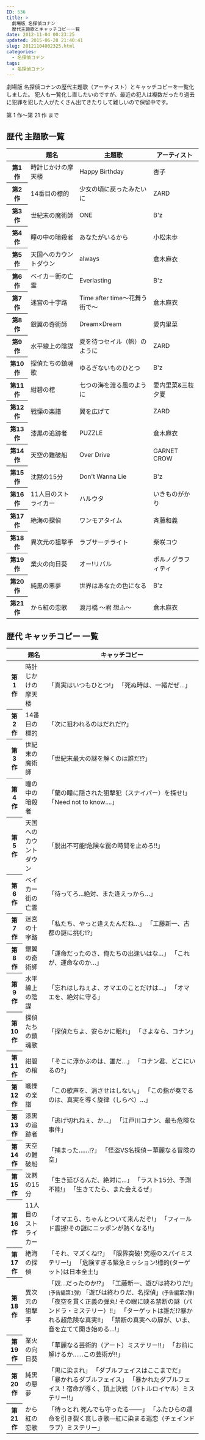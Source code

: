 ```yaml
---
ID: 536
title: >
  劇場版 名探偵コナン
  歴代主題歌とキャッチコピー一覧
date: 2012-11-04 00:23:25
updated: 2015-06-28 21:40:41
slug: 20121104002325.html
categories:
  - 名探偵コナン
tags:
  - 名探偵コナン
---
```


劇場版 名探偵コナンの歴代主題歌（アーティスト）とキャッチコピーを一覧化しました。
犯人も一覧化し直したいのですが、最近の犯人は複数だったり過去に犯罪を犯した人がたくさん出てきたりして難しいので保留中です。

<!--more-->

第 1 作～第 21 作 まで

<h2>歴代 主題歌一覧</h2>
<table class="table table-hover">
<thead>
<tr>
  <th></th>
  <th>題名</th>
  <th>主題歌</th>
  <th>アーティスト</th>
</tr>
</thead>
<tbody>
<tr>
  <th>第1作</th>
  <td>時計じかけの摩天楼 </td>
  <td>Happy Birthday </td>
  <td>杏子 </td>
</tr>
<tr>
  <th>第2作</th>
  <td>14番目の標的 </td>
  <td>少女の頃に戻ったみたいに </td>
  <td>ZARD </td>
</tr>
<tr>
  <th>第3作</th>
  <td>世紀末の魔術師 </td>
  <td>ONE </td>
  <td>B'z </td>
</tr>
<tr>
  <th>第4作</th>
  <td>瞳の中の暗殺者 </td>
  <td>あなたがいるから </td>
  <td>小松未歩 </td>
</tr>
<tr>
  <th>第5作</th>
  <td>天国へのカウントダウン </td>
  <td>always </td>
  <td>倉木麻衣 </td>
</tr>
<tr>
  <th>第6作</th>
  <td>ベイカー街の亡霊 </td>
  <td>Everlasting </td>
  <td>B'z </td>
</tr>
<tr>
  <th>第7作</th>
  <td>迷宮の十字路 </td>
  <td>Time after time〜花舞う街で〜 </td>
  <td>倉木麻衣 </td>
</tr>
<tr>
  <th>第8作</th>
  <td>銀翼の奇術師 </td>
  <td>Dream×Dream </td>
  <td>愛内里菜 </td>
</tr>
<tr>
  <th>第9作</th>
  <td>水平線上の陰謀 </td>
  <td>夏を待つセイル（帆）のように </td>
  <td>ZARD </td>
</tr>
<tr>
  <th>第10作</th>
  <td>探偵たちの鎮魂歌 </td>
  <td>ゆるぎないものひとつ </td>
  <td>B'z </td>
</tr>
<tr>
  <th>第11作</th>
  <td>紺碧の棺 </td>
  <td>七つの海を渡る風のように </td>
  <td>愛内里菜&三枝夕夏 </td>
</tr>
<tr>
  <th>第12作</th>
  <td>戦慄の楽譜 </td>
  <td>翼を広げて </td>
  <td>ZARD </td>
</tr>
<tr>
  <th>第13作</th>
  <td>漆黒の追跡者 </td>
  <td>PUZZLE </td>
  <td>倉木麻衣 </td>
</tr>
<tr>
  <th>第14作</th>
  <td>天空の難破船 </td>
  <td>Over Drive </td>
  <td>GARNET CROW </td>
</tr>
<tr>
  <th>第15作</th>
  <td>沈黙の15分 </td>
  <td>Don't Wanna Lie </td>
  <td>B'z </td>
</tr>
<tr>
  <th>第16作</th>
  <td>11人目のストライカー </td>
  <td>ハルウタ </td>
  <td>いきものがかり </td>
</tr>
<tr>
  <th>第17作</th>
  <td>絶海の探偵</td>
  <td>ワンモアタイム</td>
  <td>斉藤和義</td>
</tr>
<tr>
  <th>第18作</th>
  <td>異次元の狙撃手</td>
  <td>ラブサーチライト</td>
  <td>柴咲コウ</td>
</tr>
<tr>
  <th>第19作</th>
  <td>業火の向日葵</td>
  <td>オー!リバル</td>
  <td>ポルノグラフィティ</td>
</tr>
<tr>
  <th>第20作</th>
  <td>純黒の悪夢</td>
  <td>世界はあなたの色になる</td>
  <td>B'z</td>
</tr>
<tr>
  <th>第21作</th>
  <td>から紅の恋歌</td>
  <td>渡月橋 〜君 想ふ〜</td>
  <td>倉木麻衣</td>
</tr>
</tbody>
</table>

<h2>歴代 キャッチコピー 一覧</h2>
<table class="table table-hover">
<thead>
<tr>
  <th></th>
  <th>題名</th>
  <th>キャッチコピー</th>
</tr>
</thead>
<tbody>
<tr>
  <th>第1作</th>
  <td>時計じかけの摩天楼 </td>
  <td>「真実はいつもひとつ!」
  「死ぬ時は、一緒だぜ…」 </td>
</tr>
<tr>
  <th>第2作</th>
  <td>14番目の標的 </td>
  <td>「次に狙われるのはだれだ!?」 </td>
</tr>
<tr>
  <th>第3作</th>
  <td>世紀末の魔術師 </td>
  <td>「世紀末最大の謎を解くのは誰だ!?」 </td>
</tr>
<tr>
  <th>第4作</th>
  <td>瞳の中の暗殺者 </td>
  <td>「蘭の瞳に隠された狙撃犯（スナイパー）を探せ!」
  「Need not to know....」 </td>
</tr>
<tr>
  <th>第5作</th>
  <td>天国へのカウントダウン </td>
  <td>「脱出不可能!危険な罠の時間を止めろ!!」 </td>
</tr>
<tr>
  <th>第6作</th>
  <td>ベイカー街の亡霊 </td>
  <td>「待ってろ…絶対、また逢えっから…」 </td>
</tr>
<tr>
  <th>第7作</th>
  <td>迷宮の十字路 </td>
  <td>「私たち、やっと逢えたんだね…」
  「工藤新一、古都の謎に挑む!?」 </td>
</tr>
<tr>
  <th>第8作</th>
  <td>銀翼の奇術師 </td>
  <td>「運命だったのさ、俺たちの出逢いはな…」
  「これが、運命なのか…」 </td>
</tr>
<tr>
  <th>第9作</th>
  <td>水平線上の陰謀 </td>
  <td>「忘れはしねぇよ、オマエのことだけは…」
  「オマエを、絶対に守る」 </td>
</tr>
<tr>
  <th>第10作</th>
  <td>探偵たちの鎮魂歌 </td>
  <td>「探偵たちよ、安らかに眠れ」
  「さよなら、コナン」 </td>
</tr>
<tr>
  <th>第11作</th>
  <td>紺碧の棺 </td>
  <td>「そこに浮かぶのは、誰だ…」
  「コナン君、どこにいるの?」 </td>
</tr>
<tr>
  <th>第12作</th>
  <td>戦慄の楽譜 </td>
  <td>「この歌声を、消させはしない。」
  「この指が奏でるのは、真実を導く旋律（しらべ）…」 </td>
</tr>
<tr>
  <th>第13作</th>
  <td>漆黒の追跡者 </td>
  <td>「逃げ切れねぇ、か…」
  「江戸川コナン、最も危険な事件」 </td>
</tr>
<tr>
  <th>第14作</th>
  <td>天空の難破船 </td>
  <td>「捕まった……!?」
  「怪盗VS名探偵－華麗なる冒険の空」 </td>
</tr>
<tr>
  <th>第15作</th>
  <td>沈黙の15分 </td>
  <td>「生き延びるんだ、絶対に…」
  「ラスト15分、予測不能!」
  「生きてたら、また会えるぜ」 </td>
</tr>
<tr>
  <th>第16作</th>
  <td>11人目のストライカー </td>
  <td>「オマエら、ちゃんとついて来んだぞ!」
  「フィールド震撼!その謎にニッポンが熱くなる!!」 </td>
</tr>
<tr>
  <th>第17作</th>
  <td>絶海の探偵</td>
  <td>「それ、マズくね!?」
  「限界突破! 究極のスパイミステリー!」
  「危険すぎる緊急ミッション!標的(ターゲット)は日本全土!」</td>
</tr>
<tr>
  <th>第18作</th>
  <td>異次元の狙撃手</td>
  <td>「奴…だったのか!?」
  「工藤新一、遊びは終わりだ!」<small>(予告編第1弾)</small>
  「遊びは終わりだ、名探偵」<small>(予告編第2弾)</small>
  「夜空を貫く正義の弾丸! その眼に映る禁断の謎（パンドラ・ミステリー）!!」
  「ターゲットは誰だ!?暴かれる超危険な真実!!」
  「禁断の真実への扉が、いま、音を立てて開き始める…!」</td>
</tr>
<tr>
  <th>第19作</th>
  <td>業火の向日葵</td>
  <td>「華麗なる芸術的（アート）ミステリー!!」
  「お前に解けるか……この芸術が!!」</td>
</tr>
<tr>
  <th>第20作</th>
  <td>純黒の悪夢</td>
  <td>「黒に染まれ」
  「ダブルフェイスはここまでだ」
  「暴かれるダブルフェイス」
  「暴かれたダブルフェイス！宿命が導く、頂上決戦（バトルロイヤル）ミステリー!!」</td>
</tr>
<tr>
  <th>第21作</th>
  <td>から紅の恋歌</td>
  <td>「待っとれ 死んでも守ったる───」
  「ふたひらの運命を引き裂く哀しき歌―紅に染まる巡恋（チェインドラブ）ミステリー」</td>
</tr>
</tbody>
</table>
